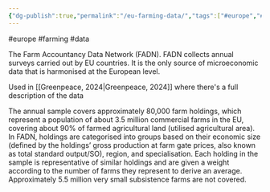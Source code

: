 ```yaml
---
{"dg-publish":true,"permalink":"/eu-farming-data/","tags":["#europe","#farming","#data"],"created":"2025-10-23T17:42:48.109+01:00","updated":"2025-10-23T18:06:08.748+01:00"}
---
```


#europe #farming #data 

The Farm Accountancy Data Network (FADN). FADN collects annual surveys carried out by EU countries. It is the only source of microeconomic data that is harmonised at the European level. 

Used in [[Greenpeace, 2024\|Greenpeace, 2024]] where there's a full description of the data

The annual
sample covers approximately 80,000 farm holdings,
which represent a population of about 3.5 million
commercial farms in the EU, covering about 90% of
farmed agricultural land (utilised agricultural area). In
FADN, holdings are categorised into groups based
on their economic size (defined by the holdings’
gross production at farm gate prices, also known as
total standard output/SO), region, and specialisation.
Each holding in the sample is representative of
similar holdings and are given a weight according
to the number of farms they represent to derive
an average. Approximately 5.5 million very small
subsistence farms are not covered.